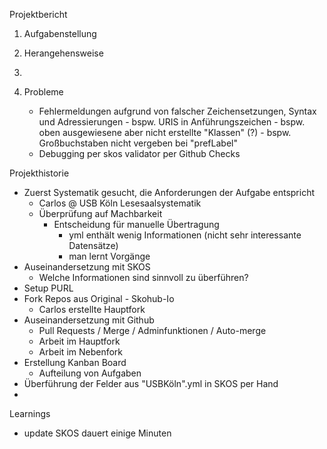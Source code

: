 Projektbericht



1. Aufgabenstellung

2. Herangehensweise
3. 
4. Probleme
   - Fehlermeldungen aufgrund von falscher Zeichensetzungen, Syntax und Adressierungen
         - bspw. URIS in Anführungszeichen
         - bspw. oben ausgewiesene aber nicht erstellte "Klassen" (?)
         - bspw. Großbuchstaben nicht vergeben bei "prefLabel"
   - Debugging per skos validator per Github Checks


Projekthistorie
- Zuerst Systematik gesucht, die Anforderungen der Aufgabe entspricht
    - Carlos @ USB Köln Lesesaalsystematik
    - Überprüfung auf Machbarkeit
       - Entscheidung für manuelle Übertragung
           - yml enthält wenig Informationen (nicht sehr interessante Datensätze)
           - man lernt Vorgänge
- Auseinandersetzung mit SKOS
    - Welche Informationen sind sinnvoll zu überführen?
- Setup PURL
- Fork Repos aus Original - Skohub-Io
  - Carlos erstellte Hauptfork
- Auseinandersetzung mit Github
    - Pull Requests / Merge / Adminfunktionen / Auto-merge
    - Arbeit im Hauptfork
    - Arbeit im Nebenfork
- Erstellung Kanban Board
    - Aufteilung von Aufgaben
- Überführung der Felder aus "USBKöln".yml in SKOS per Hand
- 


Learnings
- update SKOS dauert einige Minuten
